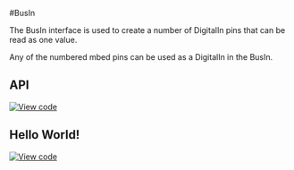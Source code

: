 #BusIn

The BusIn interface is used to create a number of DigitalIn pins that can be read as one value.

Any of the numbered mbed pins can be used as a DigitalIn in the BusIn. 

## API

[![View code](https://www.mbed.com/embed/?type=library)](https://docs.mbed.com/docs/mbed-os-api/en/mbed-os-5.2/api/classmbed_1_1BusIn.html) 

## Hello World!

[![View code](https://www.mbed.com/embed/?url=https://developer.mbed.org/users/mbed_official/code/BusIn_HelloWorld/)](https://developer.mbed.org/users/mbed_official/code/BusIn_HelloWorld/file/5e474ece410b/main.cpp) 

